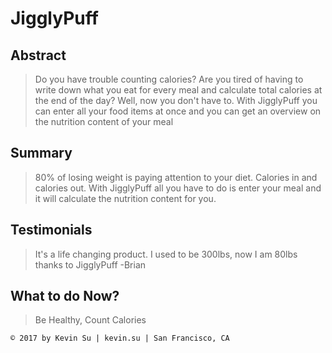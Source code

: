 # JigglyPuff #


## Abstract ##
  > Do you have trouble counting calories? Are you tired of having to write down what you eat for every meal and calculate total calories at the end of the day? Well, now you don't have to. With JigglyPuff you can enter all your food items at once and you can get an overview on the nutrition content of your meal

## Summary ##
  > 80% of losing weight is paying attention to your diet. Calories in and calories out. With JigglyPuff all you have to do is enter your meal and it will calculate the nutrition content for you.

## Testimonials ##
  > It's a life changing product. I used to be 300lbs, now I am 80lbs thanks to JigglyPuff -Brian


## What to do Now? ##
  > Be Healthy, Count Calories




```
© 2017 by Kevin Su | kevin.su | San Francisco, CA
